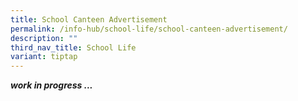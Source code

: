 ```yaml
---
title: School Canteen Advertisement
permalink: /info-hub/school-life/school-canteen-advertisement/
description: ""
third_nav_title: School Life
variant: tiptap
---
```

<p><strong><em>work in progress ...</em></strong>
</p>
